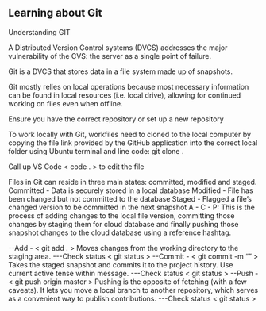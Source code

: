 ## Learning about Git

Understanding GIT

A Distributed Version Control systems (DVCS) addresses the major vulnerability of the CVS: the server as a single point of failure. 

Git is a DVCS that stores data in a file system made up of snapshots. 

Git mostly relies on local operations because most necessary information can be found in local resources (i.e. local drive), allowing for continued working on files even when offline.

Ensure you have the correct repository or set up a new repository 

To work locally with Git, workfiles need to cloned to the local computer by copying the file link provided by the GitHub application into the correct local folder using Ubuntu terminal and line code: git clone <file link>.

Call up VS Code < code . > to edit the file 

Files in Git can reside in three main states: committed, modified and staged.
Committed - Data is securely stored in a local database
Modified - File has been changed but not committed to the database
Staged - Flagged a file’s changed version to be committed in the next snapshot
A - C - P:  This is the process of adding changes to the local file version, committing those changes by staging them for cloud database and finally pushing those snapshot changes to the cloud database using a reference hashtag.  

--Add - < git add . > Moves changes from the working directory to the staging area. 
---Check status < git status >
--Commit - < git commit -m “<message>” > Takes the staged snapshot and commits it to the project history. Use current active tense within message.
---Check status < git status >
--Push - < git push origin master > Pushing is the opposite of fetching (with a few caveats). It lets you move a local branch to another repository, which serves as a convenient way to publish contributions. 
---Check status < git status >
